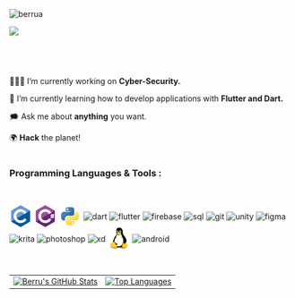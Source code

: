 <p><img align="center" src="https://readme-typing-svg.herokuapp.com?font=Fira+Code&size=30&duration=3500&pause=500&color=21F746&vCenter=true&width=600&height=60&lines=Hi+visitor%2C+I'm+Berru.;Welcome+to+my+GitHub+profile!" alt="berrua" /></p>

![](https://komarev.com/ghpvc/?username=berrua&style=flat&color=21F746&label=Visitors)

#

<br>

👩🏻‍💻 I’m currently working on **Cyber-Security.**

🌱 I’m currently learning how to develop applications with **Flutter and Dart.**

🗯️ Ask me about **anything** you want.

🌍 **Hack** the planet!
<br>

#

<h3 align="left">Programming Languages & Tools :</h3>

<br> 

<img align="center" img src="https://raw.githubusercontent.com/devicons/devicon/master/icons/c/c-original.svg" alt="c" width="40" height="40"/> <img align="center" img src="https://raw.githubusercontent.com/devicons/devicon/master/icons/csharp/csharp-original.svg" alt="c#" width="40" height="40"/> <img align="center" img src="https://raw.githubusercontent.com/devicons/devicon/master/icons/python/python-original.svg" alt="python" width="40" height="40"/> <img align="center" img src="https://www.vectorlogo.zone/logos/dartlang/dartlang-icon.svg" alt="dart" width="40" height="40"/> <img align="center" img src="https://www.vectorlogo.zone/logos/flutterio/flutterio-icon.svg" alt="flutter" width="40" height="40"/> <img align="center" img src="https://www.vectorlogo.zone/logos/firebase/firebase-icon.svg" alt="firebase" width="40" height="40"/> <img align="center" img src="https://www.svgrepo.com/show/303229/microsoft-sql-server-logo.svg" alt="sql" width="40" height="40"/> <img align="center" img src="https://www.vectorlogo.zone/logos/git-scm/git-scm-icon.svg" alt="git" width="40" height="40"/> <img align="center" src="https://www.vectorlogo.zone/logos/unity3d/unity3d-icon.svg" alt="unity" width="40" height="40"/> <img align="center" img src="https://www.vectorlogo.zone/logos/figma/figma-icon.svg" alt="figma" width="40" height="40"/> <img align="center" img src="https://upload.wikimedia.org/wikipedia/commons/thumb/7/73/Calligrakrita-base.svg/1280px-Calligrakrita-base.svg.png" alt="krita" width="40" height="40"/> <img align="center" img src="https://mennessonphoto.fr/wp-content/uploads/2020/03/2000px-Adobe_Photoshop_CC_icon.svg_.png" alt="photoshop" width="40" height="40"/> <img align="center" img src="https://cdn.iconscout.com/icon/free/png-512/adobe-xd-1607248-1361791.png" alt="xd" width="40" height="40"/> <img align="center" src="https://raw.githubusercontent.com/devicons/devicon/master/icons/linux/linux-original.svg" alt="linux" width="40" height="40"/> <img align="center" src="https://developer.android.com/images/logos/android.svg" alt="android" width="40" height="40"/>

<br>

<table>
  <tr>
    <td>
      <a href="https://github.com/berrua/github-readme-stats"> <img src="https://github-readme-stats-arasgungore.vercel.app/api?username=berrua&hide_border=true&show_icons=true&count_private=true" alt="Berru's GitHub Stats" /> </a>
    </td>
    <td>
      <a href="https://github.com/berrua/github-readme-stats"> <img src="https://github-readme-stats-arasgungore.vercel.app/api/top-langs/?username=berrua&hide_border=true&langs_count=8&layout=compact&count_private=true" alt="Top Languages" /> </a>
    </td>
  </tr>
</table>
